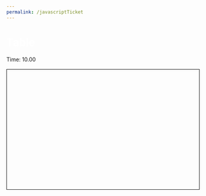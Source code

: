 ```yaml
---
permalink: /javascriptTicket
---
```

<head>
    <script src="https://code.jquery.com/jquery-1.12.4.min.js"></script>
</head>
<h1 style="color:white; text-align: left;">Table</h1>
<style>
    #sample_style{
        width: 100%;
        color:white;
        border: 4px solid #808080;
    }
    canvas{
        margin-left: auto;
        margin-right: auto;
        display: block;
    }
</style>
<label>Time:</label>
<label id="time">10.00</label><br><br>
<canvas id="canvas" width="800" height="500" style="border:1px solid #000000;"></canvas>
<div id="menu" style="display:none">
<br><br>
<label>Name:</label>
<input type="text" id="name"><br><br>
<label>Score:</label>
<label id="score">0</label><br><br>
<button onclick="addEntry()">Submit</button>
<table id="table" style="width: 100%; color: #707070; border: 4px solid #909090;">
  <tr>
    <th>Name</th>
    <th>Score</th>
  </tr>
  <tbody id="get">
  </tbody>
</table>
</div>

<script>
    function partition(arr, l, m, r){
        var n1 = m - l + 1;
        var n2 = r - m;
        var L = new Array(n1);
        var R = new Array(n2);
        
        for (var i = 0; i < n1; i++)
            L[i] = arr[l + i];
        for (var j = 0; j < n2; j++)
            R[j] = arr[m + 1 + j];
        
        var i = 0;
        var j = 0;
        var k = l;
     
        while (i < n1 && j < n2) {
            if (L[i]["score"] <= R[j]["score"]) {
                arr[k] = L[i];
                i++;
            }
            else {
                arr[k] = R[j];
                j++;
            }
            k++;
        }
        while (i < n1) {
            arr[k] = L[i];
            i++;
            k++;
        }
        while (j < n2) {
            arr[k] = R[j];
            j++;
            k++;
        }
    }
    

    function mergeSort(arr,l, r){
        if(l>=r){
            return;
        }
        var m =l+ parseInt((r-l)/2);
        mergeSort(arr,l,m);
        mergeSort(arr,m+1,r);
        partition(arr,l,m,r);
    }

    let array = [];

    

    function addEntry(){
        name = document.getElementById('name').value;
        score = document.getElementById("score").value;
        array.push({name,score});
        mergeSort(array,0,array.length-1);
        for (let i=0;i<array.length-1;i++){
            $('tr:last-child').remove();
        }
        array.forEach(function (record){
            var name = record["name"];
            var score = record["score"];
            var row = '<tr>' +
                '<td>' + name + '</td>' +
                '<td>' + score + '</td>' +
                '</tr>';
    
            $('#table').append(row);
        });
    }
    function orb(x,y,color,rad){
        ctx.fillStyle = color;
        ctx.beginPath();
        ctx.arc(dotx, doty, rad, 0, 2 * Math.PI, true);
        ctx.fill();
    }
    let c = document.getElementById("canvas");
    let ctx = c.getContext("2d");
    ctx.fillStyle = "rgb(140,200,140)";
    ctx.fillRect(0, 0, c.width, c.height);
    let dotx=400;
    let doty=250;
    orb(dotx,doty,"rgb(0,0,0)",10);
    let started = false;
    let tapped = [];
    const id = setInterval(() => {
        ctx.fillStyle = "rgb(140,200,140)";
        ctx.fillRect(0, 0, c.width, c.height);
        for (let i=tapped.length-1;i>=0;i--){
            orb(tapped[i][0],tapped[i][1],"rgb("+14*tapped[i][2].toString()+","+20*tapped[i][2].toString()+","+14*tapped[i][2].toString()+")",10+tapped[i][2]);
            tapped[i][2]+=1;
            if (tapped[i][2]==10){
                tapped.splice(i,1);
            }
        }
        orb(dotx,doty,"rgb(0,0,0)",10);
    }, 10);
    c.addEventListener('mousedown', function (e) {
        // Get the target
        const target = e.target;
    
        // Get the bounding rectangle of target
        const rect = target.getBoundingClientRect();
    
        // Mouse position
        const x = e.clientX - rect.left;
        const y = e.clientY - rect.top;
        console.log(x,y);
        if (dotx-10<x&&x<dotx+10 && doty-10<y&&y<doty+10){
            tapped.push([dotx,doty,0]);
            console.log([dotx,doty,0]);
            setTimeout(function(){
                dotx=10+Math.floor(Math.random()*780);
                doty=10+Math.floor(Math.random()*480);
            }, 10);
        }
    });
</script>